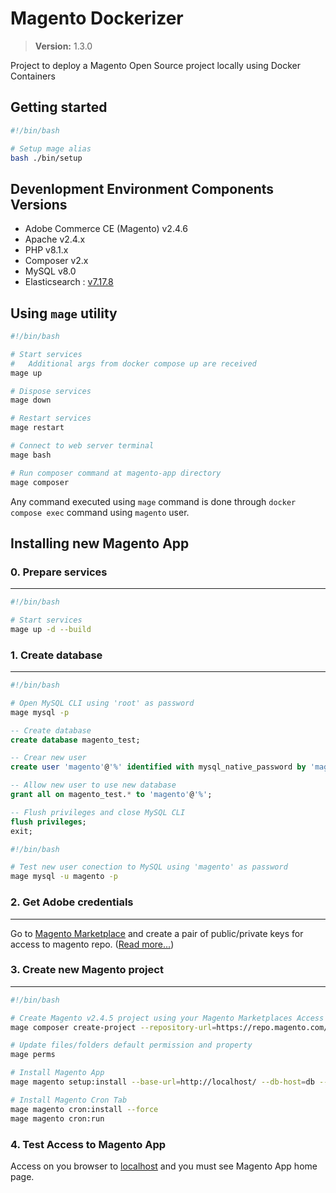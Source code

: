 # Magento Dockerizer

> **Version:** 1.3.0

Project to deploy a Magento Open Source project locally using Docker Containers

## Getting started

```bash
#!/bin/bash

# Setup mage alias
bash ./bin/setup
```

## Devenlopment Environment Components Versions

- Adobe Commerce CE (Magento) v2.4.6
- Apache v2.4.x
- PHP v8.1.x
- Composer v2.x
- MySQL v8.0
- Elasticsearch : [v7.17.8](https://www.elastic.co/guide/en/elasticsearch/reference/7.17/docker.html)

## Using `mage` utility

```bash
#!/bin/bash

# Start services
#   Additional args from docker compose up are received
mage up

# Dispose services
mage down

# Restart services
mage restart

# Connect to web server terminal
mage bash

# Run composer command at magento-app directory
mage composer
```

Any command executed using `mage` command is done through `docker compose exec` command using `magento` user.

## Installing new Magento App

### 0. Prepare services

---

```bash
#!/bin/bash

# Start services
mage up -d --build
```

### 1. Create database

---

```bash
#!/bin/bash

# Open MySQL CLI using 'root' as password
mage mysql -p
```

```sql
-- Create database
create database magento_test;

-- Crear new user
create user 'magento'@'%' identified with mysql_native_password by 'magento';

-- Allow new user to use new database
grant all on magento_test.* to 'magento'@'%';

-- Flush privileges and close MySQL CLI
flush privileges;
exit;
```

```bash
#!/bin/bash

# Test new user conection to MySQL using 'magento' as password
mage mysql -u magento -p
```

### 2. Get Adobe credentials

---

Go to [Magento Marketplace](https://marketplace.magento.com/) and create a pair of public/private keys for access to magento repo. ([Read more...](https://experienceleague.adobe.com/docs/commerce-operations/installation-guide/prerequisites/authentication-keys.html?lang=en))

### 3. Create new Magento project

---

```bash
#!/bin/bash

# Create Magento v2.4.5 project using your Magento Marketplaces Access Keys
mage composer create-project --repository-url=https://repo.magento.com/ magento/project-community-edition=2.4.6 .

# Update files/folders default permission and property
mage perms

# Install Magento App
mage magento setup:install --base-url=http://localhost/ --db-host=db --db-name=magento_test --db-user=magento --db-password=magento --search-engine=elasticsearch7 --elasticsearch-host=search-engine --elasticsearch-port=9200 --use-rewrites=1 --cleanup-database

# Install Magento Cron Tab
mage magento cron:install --force
mage magento cron:run
```

### 4. Test Access to Magento App

Access on you browser to [localhost](http://localhost) and you must see Magento App home page.
